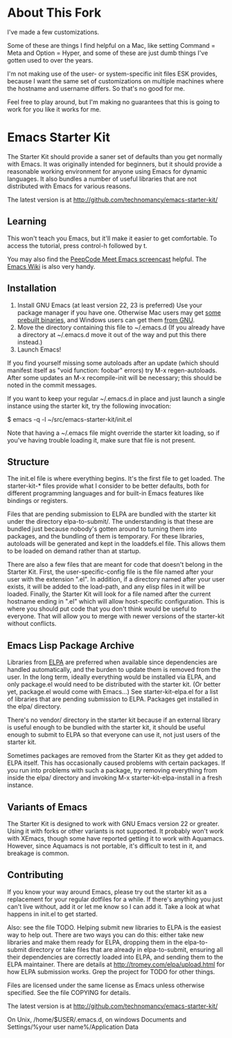 # About This Fork

I've made a few customizations.

Some of these are things I find helpful on a Mac, like setting Command = Meta and Option = Hyper, and some of these are just dumb things I've gotten used to over the years.  

I'm not making use of the user- or system-specific init files ESK provides, because I want the same set of customizations on multiple machines where the hostname and username differs.  So that's no good for me.

Feel free to play around, but I'm making no guarantees that this is going to work for you like it works for me.


# Emacs Starter Kit

The Starter Kit should provide a saner set of defaults than you get
normally with Emacs. It was originally intended for beginners, but it
should provide a reasonable working environment for anyone using Emacs
for dynamic languages. It also bundles a number of useful libraries
that are not distributed with Emacs for various reasons.

The latest version is at http://github.com/technomancy/emacs-starter-kit/

## Learning

This won't teach you Emacs, but it'll make it easier to get
comfortable. To access the tutorial, press control-h followed by t.

You may also find the [PeepCode Meet Emacs
screencast](http://peepcode.com/products/meet-emacs) helpful. The
[Emacs Wiki](http://emacswiki.org) is also very handy.

## Installation

1. Install GNU Emacs (at least version 22, 23 is preferred)
   Use your package manager if you have one.
   Otherwise Mac users may get [some prebuilt binaries](http://emacsformacosx.com/), and
   Windows users can get them [from GNU](http://ftp.gnu.org/pub/gnu/emacs/windows/emacs-23.1-bin-i386.zip).
2. Move the directory containing this file to ~/.emacs.d
   (If you already have a directory at ~/.emacs.d move it out of the
   way and put this there instead.)
3. Launch Emacs!

If you find yourself missing some autoloads after an update (which
should manifest itself as "void function: foobar" errors) try M-x
regen-autoloads. After some updates an M-x recompile-init will be
necessary; this should be noted in the commit messages.

If you want to keep your regular ~/.emacs.d in place and just launch a
single instance using the starter kit, try the following invocation:

  $ emacs -q -l ~/src/emacs-starter-kit/init.el

Note that having a ~/.emacs file might override the starter kit
loading, so if you've having trouble loading it, make sure that file
is not present.

## Structure

The init.el file is where everything begins. It's the first file to
get loaded. The starter-kit-* files provide what I consider to be
better defaults, both for different programming languages and for
built-in Emacs features like bindings or registers.

Files that are pending submission to ELPA are bundled with the starter
kit under the directory elpa-to-submit/. The understanding is that
these are bundled just because nobody's gotten around to turning them
into packages, and the bundling of them is temporary. For these
libraries, autoloads will be generated and kept in the loaddefs.el
file. This allows them to be loaded on demand rather than at startup.

There are also a few files that are meant for code that doesn't belong
in the Starter Kit. First, the user-specific-config file is the file
named after your user with the extension ".el". In addition, if a
directory named after your user exists, it will be added to the
load-path, and any elisp files in it will be loaded. Finally, the
Starter Kit will look for a file named after the current hostname
ending in ".el" which will allow host-specific configuration. This is
where you should put code that you don't think would be useful to
everyone. That will allow you to merge with newer versions of the
starter-kit without conflicts.

## Emacs Lisp Package Archive

Libraries from [ELPA](http://tromey.com/elpa) are preferred when
available since dependencies are handled automatically, and the burden
to update them is removed from the user. In the long term, ideally
everything would be installed via ELPA, and only package.el would need
to be distributed with the starter kit. (Or better yet, package.el
would come with Emacs...) See starter-kit-elpa.el for a list of
libraries that are pending submission to ELPA. Packages get installed
in the elpa/ directory.

There's no vendor/ directory in the starter kit because if an external
library is useful enough to be bundled with the starter kit, it should
be useful enough to submit to ELPA so that everyone can use it, not
just users of the starter kit.

Sometimes packages are removed from the Starter Kit as they get added
to ELPA itself. This has occasionally caused problems with certain
packages. If you run into problems with such a package, try removing
everything from inside the elpa/ directory and invoking M-x
starter-kit-elpa-install in a fresh instance.

## Variants of Emacs

The Starter Kit is designed to work with GNU Emacs version 22 or
greater. Using it with forks or other variants is not supported. It
probably won't work with XEmacs, though some have reported getting it
to work with Aquamacs. However, since Aquamacs is not portable,
it's difficult to test in it, and breakage is common.

## Contributing

If you know your way around Emacs, please try out the starter kit as a
replacement for your regular dotfiles for a while. If there's anything
you just can't live without, add it or let me know so I can add
it. Take a look at what happens in init.el to get started.

Also: see the file TODO. Helping submit new libraries to ELPA is the
easiest way to help out. There are two ways you can do this: either
take new libraries and make them ready for ELPA, dropping them in the
elpa-to-submit directory or take files that are already in
elpa-to-submit, ensuring all their dependencies are correctly loaded
into ELPA, and sending them to the ELPA maintainer. There are details
at http://tromey.com/elpa/upload.html for how ELPA submission
works. Grep the project for TODO for other things.

Files are licensed under the same license as Emacs unless otherwise
specified. See the file COPYING for details.

The latest version is at http://github.com/technomancy/emacs-starter-kit/

On Unix, /home/$USER/.emacs.d, on windows Documents and Settings/%your
user name%/Application Data
